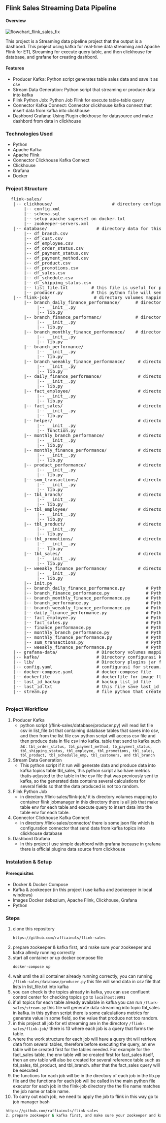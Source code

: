 ## Flink Sales Streaming Data Pipeline 

#### Overview 
![flowchart_flink_sales_fix](https://github.com/user-attachments/assets/8edfb6e9-de14-469c-81e2-45a366475095)

This project is a Streaming data pipeline project that the output is a dashbord. This project using kafka for real-time data streaming and Apache Flink for ETL Streaming for execute query table, and then clickhouse for database, and grafane for creating dashbord.

#### Features 
- Producer Kafka: Python script generates table sales data and save it as csv
- Stream Data Generation: Python script that streaming or produce data into kafka
- Flink Python Job: Python Job Flink for execute table-table query
- Connector Kafka Connect: Connector clickhouse kafka connect that insert data from kafka into clickhouse
- Dashbord Grafana: Using Plugin clickhouse for datasource and make dashbord from data in clickhouse

### Technologies Used 
- Python
- Apache Kafka
- Apache Flink
- Connector Clickhouse Kafka Connect
- Clickhouse
- Grafana
- Docker


### Project Structure
<pre>  flink-sales/
   |-- clickhouse/                       # directory configurasi docker clickhouse
       |-- config.xml                    
       |-- schema.sql                    
       |-- setup apache superset on docker.txt                
       |-- zookeeper-servers.xml       
   |-- database/                   # directory data for this project 
       |-- df_branch.csv                    
       |-- df_cust.csv                    
       |-- df_employee.csv              
       |-- df_order_status.csv
       |-- df_payment_status.csv                    
       |-- df_payment_method.csv                    
       |-- df_product.csv              
       |-- df_promotions.csv
       |-- df_sales.csv                    
       |-- df_schedule.csv              
       |-- df_shipping_status.csv
       |-- list_file.txt         # this file is useful for producer.py can know which csv file is used for create datapipeline into kafka             
       |-- producer.py           # this python file will send data from csv file in list_file.txt to kafka topics 
   |-- flink-job/                 # directory volumes mapping for job flink 
       |-- branch_daily_finance_performance/      # directory lib function for table branch_daily_finance_performance 
            |-- __init__.py
            |-- lib.py
       |-- branch_finance_performanc/             # directory lib function for table branch_finance_performance 
            |-- __init__.py
            |-- lib.py
       |-- branch_monthly_finance_performance/    # directory lib function for table branch_monthly_finance_performance 
            |-- __init__.py
            |-- lib.py
       |-- branch_performance/   
            |-- __init__.py
            |-- lib.py
       |-- branch_weeakly_finance_performance/     # directory lib function for table branch_weeakly_finance_performance 
            |-- __init__.py
            |-- lib.py
       |-- daily_finance_performance/              # directory lib function for table daily_finance_performance 
            |-- __init__.py
            |-- lib.py
       |-- fact_employee/                          # directory lib function for table fact_employee 
            |-- __init__.py
            |-- lib.py
       |-- fact_sales/                             # directory lib function for table fact_sales
            |-- __init__.py
            |-- lib.py
       |-- helper/                                 # directory helper that containing function_funcition that leverage for this project
            |-- __init__.py
            |-- function.py
       |-- monthly_branch_performance/             # directory lib function for table monthly_branch_performance
            |-- __init__.py
            |-- lib.py
       |-- monthly_finance_performance/            # directory lib function for table monthly_finance_performance 
            |-- __init__.py
            |-- lib.py
       |-- product_performance/                    # directory lib function for table product_performance
            |-- __init__.py
            |-- lib.py
       |-- sum_transactions/                       # directory lib function for table sum_transactions
            |-- __init__.py
            |-- lib.py
       |-- tbl_branch/                             # directory lib function for table tbl_branch
            |-- __init__.py
            |-- lib.py
       |-- tbl_employee/                           # directory lib function for table tbl_employee
            |-- __init__.py
            |-- lib.py
       |-- tbl_product/                            # directory lib function for table tbl_product
            |-- __init__.py
            |-- lib.py
       |-- tbl_promotions/                         # directory lib function for table tbl_promotions
            |-- __init__.py
            |-- lib.py
       |-- tbl_sales/                              # directory lib function for table tbl_sales
            |-- __init__.py
            |-- lib.py
       |-- weeakly_finance_performance/            # directory lib function for table weeakly_finance_performance 
            |-- __init__.py
            |-- lib.py
       |-- init.py
       |-- branch_daily_finance_performance.py        # Python main executor for table branch_daily_finance_performance
       |-- branch_finance_performance.py              # Python main executor for table branch_finance_performance
       |-- branch_monthly_finance_performance.py      # Python main executor for table branch_monthly_finance_performance
       |-- branch_performance.py                      # Python main executor for table branch_performance
       |-- branch_weeakly_finance_performance.py      # Python main executor for table branch_weeakly_finance_performance
       |-- daily_finance_performance.py               # Python main executor for table daily_finance_performance
       |-- fact_employee.py                           # Python main executor for table fact_employee
       |-- fact_sales.py                              # Python main executor for table fact_sales
       |-- finance_performance.py                     # Python main executor for table finance_performance
       |-- monthly_branch_performance.py              # Python main executor for table monthly_branch_performance
       |-- monthly_finance_performance.py             # Python main executor for table monthly_finance_performance
       |-- sum_transactions.py                        # Python main executor for table sum_transactions
       |-- weeakly_finance_performance.py             # Python main executor for table weeakly_finance_performance
   |-- grafana-data/               # Directory volumes mapping grafana 
   |-- kafka/                      # Directory configurasi kafka
   |-- lib/                        # Directory plugins jar for docker kafka connect 
   |-- config.yaml                 # configurasi for stream.py
   |-- docker-compose.yaml         # docker-compose file 
   |-- dockerfile                  # dockerfile for image flink 
   |-- last_id_backup              # backup list_id file
   |-- last_id.txt                 # this file save last_id that most_recent create in stream.py 
   |-- stream.py                   # file python that create data streaming and send into kafka 
 </pre>


### Project Workflow 

1. Producer Kafka
   - python script (/flink-sales/database/producer.py) will read list file csv in list_file.txt that containing database tables that saves into csv, and then from the list file csv python script will access csv file and then produce data in file csv into kafka. table that send to kafka such as : ```tbl_order_status, tbl_payment_method, tb_payment_status, tbl_shipping_status, tbl_employee, tbl_promotions, tbl_sales, tbl_product, tbl_schedulle_emp, tbl_customers, and tbl_branch```
2. Stream Data Generation
   - This python script if it run will generate data and produce data into kafka topics table tbl_sales, this python script also have metrics thatis adjusted to the table in the csv file that was previously sent to kafka, so the generated data contains several calculations for several fields so that the data produced is not too random.
3. Flink Python Job
   - in directory /flink-sales/flink-job/  it is directory volumes mapping to container flink jobmanager in this directory there is all job that make table env for each table and execute query to insert data into the table env for each table.
4. Connector Clickhouse Kafka Connect
   - in directory /flink-sales/connector/ there is  some json file which is configuration connector that send data from kafka topics into clickhouse database
5. Dashbord Grafana
   - In this project i use simple dashbord with grafana because in grafana there is official plugins data source from clickhouse

### Instalation & Setup 
#### Prerequisites 
- Docker & Docker Compose
- Kafka & zookeeper (in this project i use kafka and zookeeper in local windows)
- Images Docker debezium, Apache Flink, Clickhouse, Grafana
- Python

### Steps 
1. clone this repository
   ```bash
   https://github.com/raffiainuls/flink-sales
2. prepare zookeeper & kafka first, and make sure your zookeeper and kafka allredy running correctly
3. start all container or up docker compose file
      ```bash
   docker-compose up
4. wait until the all container already running correctly, you can running ```/flink-sales/database/producer.py``` this file will send data in csv file that lists in list_file.txt into kafka
5. you can check is the topics already in kafka, you can use confluent control center for checking topics go to ```localhost:9091```
6. if all topics for each table already available in kafka you can run ```/flink-sales/stream.py``` this file will generate data streaming into topic tbl_sales in kafka. in this python script there is some calculations metrics for generate value in some field, so the value that produce not too random.
7. in this project all job for etl streaming are in the directory ```/flink-sales/flink-job/``` there is 13 where each job is a query that forms the table.
8.  where the work structure for each job will have a query tht will retrieve data from several tables, therefore before executing the query, an env table will be created first for the tables needed. For example for the fact_sales table, the env table will be created first for fact_sales itself, then an env table will also be created for several reference table such as tbl_sales, tbl_product, and tbl_branch. after that the fact_sales query will be executed
9.  the functions for each job will be in the directory of each job in the lib.py file and the functions for each job will be called in the main python file executor for each job in the flink-job directory the the file name matches the job name or table name.
10.  To carry out each job, we need to apply the job to flink in this way go to job manager bash
   ```bash
   https://github.com/raffiainuls/flink-sales
2. prepare zookeeper & kafka first, and make sure your zookeeper and kafka allredy running correctly

  


